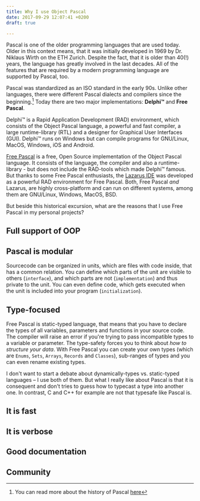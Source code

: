 ```yaml
---
title: Why I use Object Pascal
date: 2017-09-29 12:07:41 +0200
draft: true

---
```

Pascal is one of the older programming languages that are used today. Older in this context means, that it was initially developed in 1969 by Dr. Niklaus Wirth on the ETH Zurich. Despite the fact, that it is older than 40(!) years, the language has greatly involved in the last decades. All of the features that are required by a modern programming language are supported by Pascal, too.<!--more-->

Pascal was standardized as an ISO standard in the early 90s. Unlike other languages, there were different Pascal dialects and compilers since the beginning.[^1] Today there are two major implementations: **Delphi™** and **Free Pascal**.

Delphi™ is a Rapid Application Development (RAD) environment, which consists of the Object Pascal language, a powerful and fast compiler, a large runtime-library (RTL) and a designer for Graphical User Interfaces (GUI). Delphi™ runs on Windows but can compile programs for GNU/Linux, MacOS, Windows, iOS and Android.

[Free Pascal](http://www.freepascal.org) is a free, Open Source implementation of the Object Pascal language. It consists of the language, the compiler and also a runtime-library - but does not include the RAD-tools which made Delphi™ famous. But thanks to some Free Pascal enthusiasts, the [Lazarus IDE](http://www.lazarus-ide.org) was developed as a powerful RAD environment for Free Pascal. Both, Free Pascal *and* Lazarus, are highly cross-platform and can run on different systems, among them are GNU/Linux, Windows, MacOS, BSD.

But beside this historical excursion, what are the reasons that I use Free Pascal in my personal projects?

## Full support of OOP

## Pascal is modular
Sourcecode can be organized in units, which are files with code inside, that has a common relation. You can define which parts of the unit are visible to others (`interface`), and which parts are not (`implementation`) and thus private to the unit. You can even define code, which gets executed when the unit is included into your program (`initialization`).

## Type-focused
Free Pascal is static-typed language, that means that you have to declare the types of all variables, parameters and functions in your source code. The compiler will raise an error if you're trying to pass incompatible types to a variable or parameter. The type-safety forces you to think about *how to structure your data*. With Free Pascal you can create your own types (which are `Enums`, `Sets`, `Arrays`, `Records` and `Classes`), sub-ranges of types and you can even rename existing types.

I don't want to start a debate about dynamically-types vs. static-typed languages – I use both of them. But what I really like about Pascal is that it is consequent and don't tries to guess how to typecast a type into another one. In contrast, C and C++ for example are not that typesafe like Pascal is.

## It is fast

## It is verbose

## Good documentation

## Community

[^1]: You can read more about the history of Pascal [here](http://wiki.freepascal.org/Object_Pascal_History)
